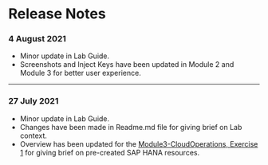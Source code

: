 # Release Notes

### 4 August 2021
  - Minor update in Lab Guide.
  - Screenshots and Inject Keys have been updated in Module 2 and Module 3 for better user experience.
  
------------------

### 27 July 2021
  - Minor update in Lab Guide.
  - Changes have been made in Readme.md file for giving brief on Lab context.
  - Overview has been updated for the [Module3-CloudOperations, Exercise 1](https://github.com/CloudLabsAI-Azure/AIW-SAP-on-Azure/blob/main/Module3-CloudOperations/1.md) for giving brief on pre-created SAP HANA resources.
